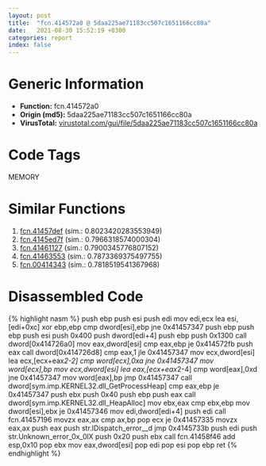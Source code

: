 ```yaml
---
layout: post
title:  "fcn.414572a0 @ 5daa225ae71183cc507c1651166cc80a"
date:   2021-08-30 15:52:19 +0300
categories: report
index: false
---
```


# Generic Information
- **Function:** fcn.414572a0
- **Origin (md5):** 5daa225ae71183cc507c1651166cc80a
- **VirusTotal:** [virustotal.com/gui/file/5daa225ae71183cc507c1651166cc80a][virustotal_ref]

# Code Tags
<span class="tag" id="MEMORY">MEMORY</span>


# Similar Functions

1. [fcn.41457def][similar_1_ref] (sim.: 0.8023420283553949)
2. [fcn.4145ed7f][similar_2_ref] (sim.: 0.7966318574000304)
3. [fcn.41461127][similar_3_ref] (sim.: 0.7900345776807152)
4. [fcn.41463553][similar_4_ref] (sim.: 0.7873369375497755)
5. [fcn.00414343][similar_5_ref] (sim.: 0.7818519541367968)


# Disassembled Code

{% highlight nasm %}
push ebp
push esi
push edi
mov edi,ecx
lea esi,[edi+0xc]
xor ebp,ebp
cmp dword[esi],ebp
jne 0x41457347
push ebp
push ebp
push esi
push 0x400
push dword[edi+4]
push ebp
push 0x1300
call dword[0x414726a0]
mov eax,dword[esi]
cmp eax,ebp
je 0x414572fb
push eax
call dword[0x414726d8]
cmp eax,1
jle 0x41457347
mov ecx,dword[esi]
lea ecx,[ecx+eax*2-2]
cmp word[ecx],0xa
jne 0x41457347
mov word[ecx],bp
mov ecx,dword[esi]
lea eax,[ecx+eax*2-4]
cmp word[eax],0xd
jne 0x41457347
mov word[eax],bp
jmp 0x41457347
call dword[sym.imp.KERNEL32.dll_GetProcessHeap]
cmp eax,ebp
je 0x41457347
push ebx
push 0x40
push ebp
push eax
call dword[sym.imp.KERNEL32.dll_HeapAlloc]
mov ebx,eax
cmp ebx,ebp
mov dword[esi],ebx
je 0x41457346
mov edi,dword[edi+4]
push edi
call fcn.41457196
movzx eax,ax
cmp ax,bp
pop ecx
je 0x41457335
movzx eax,ax
push eax
push str.IDispatch_error__d
jmp 0x4145733b
push edi
push str.Unknown_error_0x_0lX
push 0x20
push ebx
call fcn.41458f46
add esp,0x10
pop ebx
mov eax,dword[esi]
pop edi
pop esi
pop ebp
ret 
{% endhighlight %}


[similar_1_ref]: /report/fcn.41457def@5daa225ae71183cc507c1651166cc80a
[similar_2_ref]: /report/fcn.4145ed7f@5daa225ae71183cc507c1651166cc80a
[similar_3_ref]: /report/fcn.41461127@5daa225ae71183cc507c1651166cc80a
[similar_4_ref]: /report/fcn.41463553@5daa225ae71183cc507c1651166cc80a
[similar_5_ref]: /report/fcn.00414343@6a695c8c50dfc99993406e2740c7c273
[virustotal_ref]: https://www.virustotal.com/gui/file/5daa225ae71183cc507c1651166cc80a